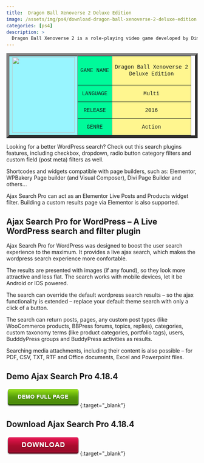 ```yaml
---
title:  Dragon Ball Xenoverse 2 Deluxe Edition
image: /assets/img/ps4/download-dragon-ball-xenoverse-2-deluxe-edition.jpeg
categories: [ps4]
description: >
  Dragon Ball Xenoverse 2 is a role-playing video game developed by Dimps and published by Bandai Namco Entertainment based on the Dragon Ball franchise, and is the sequel to the 2015 game Dragon Ball Xenoverse. It was released in October 25, 2016 for PlayStation 4 and Xbox One, and on October 27 for Microsoft Windows.
---
```


<table border="7">
<tr>
<td rowspan="7" bgcolor="#98F5FF">
<div style="text-align: center;"><img loading="lazy" src="/games/assets/img/ps4/download-dragon-ball-xenoverse-2-deluxe-edition.jpeg" alt="" width="165" height="200"></div>
</td>
</tr>
<tr>
<td bgcolor="#00FA9A">
<div style="text-align: center;"><span style="font-family: Courier New, Courier, monospace; font-weight: normal;">GAME NAME</span></div>
</td>
<td bgcolor="#FFF68F">
<div style="text-align: center;"><span style="font-family: Courier New, Courier, monospace;">Dragon Ball Xenoverse 2 </span></div>
<div style="text-align: center;"><span style="font-family: Courier New, Courier, monospace;">Deluxe Edition</span></div>
</td>
</tr>
<tr>
<td bgcolor="#00FA9A">
<div style="text-align: center;"><span style="font-family: Courier New, Courier, monospace; font-weight: normal;">LANGUAGE</span></div>
</td>
<td bgcolor="#FFF68F">
<div style="text-align: center;"><span style="font-family: Courier New, Courier, monospace;">Multi</span></div>
</td>
</tr>
<tr>
<td bgcolor="#00FA9A">
<div style="text-align: center;"><span style="font-family: Courier New, Courier, monospace; font-weight: normal;">RELEASE</span></div>
</td>
<td bgcolor="#FFF68F">
<div style="text-align: center;"><span style="font-family: Courier New, Courier, monospace;">2016</span></div>
</td>
</tr>
<tr>
<td bgcolor="#00FA9A">
<div style="text-align: center;"><span style="font-family: Courier New, Courier, monospace; font-weight: normal;">GENRE</span></div>
</td>
<td bgcolor="#FFF68F">
<div style="text-align: center;"><span style="font-family: Courier New, Courier, monospace;">Action</span></div>
</td>
</tr>
</table>

Looking for a better WordPress search? Check out this search plugins features, including checkbox, dropdown, radio button category filters and custom field (post meta) filters as well.  

Shortcodes and widgets compatible with page builders, such as: Elementor, WPBakery Page builder (and Visual Composer), Divi Page Builder and others...  

Ajax Search Pro can act as an Elementor Live Posts and Products widget filter. Building a custom results page via Elementor is also supported.  

## Ajax Search Pro for WordPress – A Live WordPress search and filter plugin  
Ajax Search Pro for WordPress was designed to boost the user search experience to the maximum. It provides a live ajax search, which makes the wordpress search experience more confortable.  

The results are presented with images (if any found), so they look more attractive and less flat. The search works with mobile devices, let it be Android or IOS powered.  

The search can override the default wordpress search results – so the ajax functionality is extended – replace your default theme search with only a click of a button.  

The search can return posts, pages, any custom post types (like WooCommerce products, BBPress forums, topics, replies), categories, custom taxonomy terms (like product categories, portfolio tags), users, BudddyPress groups and BuddyPress activities as results.  

Searching media attachments, including their content is also possible – for PDF, CSV, TXT, RTF and Office documents, Excel and Powerpoint files.   


## Demo Ajax Search Pro 4.18.4
[![button](/assets/img/demo.png)](https://codecanyon.net/item/ajax-search-pro-for-wordpress-live-search-plugin/3357410){:target="_blank"}  

## Download Ajax Search Pro 4.18.4
[![button](/assets/img/download.png)](http://gestyy.com/e02rwb){:target="_blank"}  
